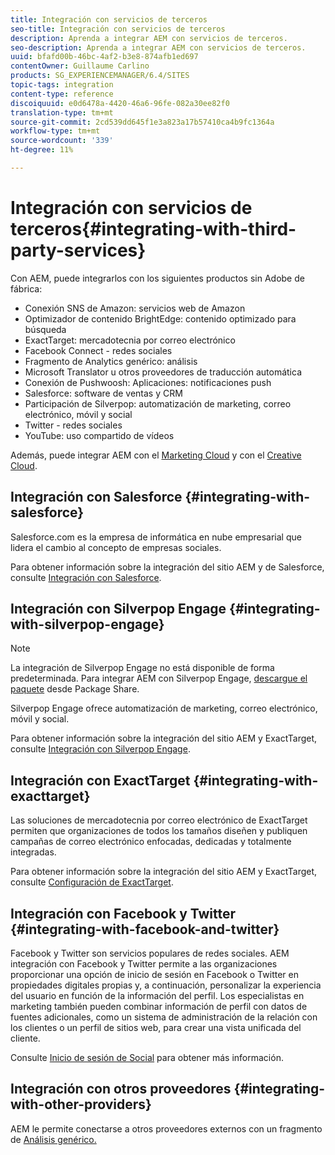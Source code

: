 ```yaml
---
title: Integración con servicios de terceros
seo-title: Integración con servicios de terceros
description: Aprenda a integrar AEM con servicios de terceros.
seo-description: Aprenda a integrar AEM con servicios de terceros.
uuid: bfafd00b-46bc-4af2-b3e8-874afb1ed697
contentOwner: Guillaume Carlino
products: SG_EXPERIENCEMANAGER/6.4/SITES
topic-tags: integration
content-type: reference
discoiquuid: e0d6478a-4420-46a6-96fe-082a30ee82f0
translation-type: tm+mt
source-git-commit: 2cd539dd645f1e3a823a17b57410ca4b9fc1364a
workflow-type: tm+mt
source-wordcount: '339'
ht-degree: 11%

---
```



# Integración con servicios de terceros{#integrating-with-third-party-services}

Con AEM, puede integrarlos con los siguientes productos sin Adobe de fábrica:

* Conexión SNS de Amazon: servicios web de Amazon
* Optimizador de contenido BrightEdge: contenido optimizado para búsqueda
* ExactTarget: mercadotecnia por correo electrónico
* Facebook Connect - redes sociales
* Fragmento de Analytics genérico: análisis
* Microsoft Translator u otros proveedores de traducción automática
* Conexión de Pushwoosh: Aplicaciones: notificaciones push
* Salesforce: software de ventas y CRM
* Participación de Silverpop: automatización de marketing, correo electrónico, móvil y social
* Twitter - redes sociales
* YouTube: uso compartido de vídeos

Además, puede integrar AEM con el [Marketing Cloud](/help/sites-administering/marketing-cloud.md) y con el [Creative Cloud](/help/assets/aem-cc-integration-best-practices.md).

## Integración con Salesforce {#integrating-with-salesforce}

Salesforce.com es la empresa de informática en nube empresarial que lidera el cambio al concepto de empresas sociales.

Para obtener información sobre la integración del sitio AEM y de Salesforce, consulte [Integración con Salesforce](/help/sites-administering/salesforce.md).

## Integración con Silverpop Engage {#integrating-with-silverpop-engage}

>[!NOTE]
>
>La integración de Silverpop Engage no está disponible de forma predeterminada. Para integrar AEM con Silverpop Engage, [descargue el paquete](https://www.adobeaemcloud.com/content/marketplace/marketplaceProxy.html?packagePath=/content/companies/public/adobe/packages/aem620/product/cq-mcm-integrations-silverpop-content) desde Package Share.

Silverpop Engage ofrece automatización de marketing, correo electrónico, móvil y social.

Para obtener información sobre la integración del sitio AEM y ExactTarget, consulte [Integración con Silverpop Engage](/help/sites-administering/silverpop.md).

## Integración con ExactTarget {#integrating-with-exacttarget}

Las soluciones de mercadotecnia por correo electrónico de ExactTarget permiten que organizaciones de todos los tamaños diseñen y publiquen campañas de correo electrónico enfocadas, dedicadas y totalmente integradas.

Para obtener información sobre la integración del sitio AEM y ExactTarget, consulte [Configuración de ExactTarget](/help/sites-administering/exacttarget.md).

## Integración con Facebook y Twitter {#integrating-with-facebook-and-twitter}

Facebook y Twitter son servicios populares de redes sociales. AEM integración con Facebook y Twitter permite a las organizaciones proporcionar una opción de inicio de sesión en Facebook o Twitter en propiedades digitales propias y, a continuación, personalizar la experiencia del usuario en función de la información del perfil. Los especialistas en marketing también pueden combinar información de perfil con datos de fuentes adicionales, como un sistema de administración de la relación con los clientes o un perfil de sitios web, para crear una vista unificada del cliente.

Consulte [Inicio de sesión de Social](/help/communities/social-login.md) para obtener más información.

## Integración con otros proveedores {#integrating-with-other-providers}

AEM le permite conectarse a otros proveedores externos con un fragmento de [Análisis genérico.](/help/sites-administering/external-providers.md)
